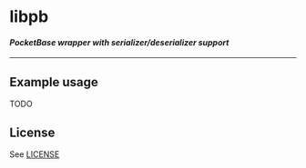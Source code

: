 libpb
=====

#### _PocketBase wrapper with serializer/deserializer support_

----

## Example usage

TODO

## License

See [LICENSE](LICENSE)
